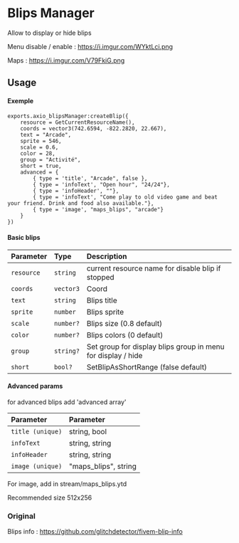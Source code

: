 
# Blips Manager
Allow to display or hide blips

Menu disable / enable : 
https://i.imgur.com/WYktLci.png

Maps : https://i.imgur.com/V79FkiG.png


## Usage

#### Exemple
```
exports.axio_blipsManager:createBlip({
	resource = GetCurrentResourceName(),
	coords = vector3(742.6594, -822.2820, 22.667),
	text = "Arcade",
	sprite = 546,
	scale = 0.6,
	color = 28,
	group = "Activité",
	short = true,
	advanced = {
		{ type = 'title', "Arcade", false },
		{ type = 'infoText', "Open hour", "24/24"},
		{ type = 'infoHeader', ""},
		{ type = 'infoText', "Come play to old video game and beat your friend. Drink and food also available."},
		{ type = 'image', "maps_blips", "arcade"}
	}
})
``` 

#### Basic blips

| Parameter | Type     | Description                |
| :-------- | :------- | :------------------------- |
| `resource` | `string` | current resource name for disable blip if stopped |
| `coords` | `vector3` | Coord | 
| `text` | `string` | Blips title | 
| `sprite` | `number` | Blips sprite | 
| `scale` | `number?` | Blips size (0.8 default) | 
| `color` | `number?` | Blips colors (0 default) | 
| `group` | `string?` | Set group for display blips group in menu for display / hide | 
| `short` | `bool?` | SetBlipAsShortRange (false default) | 


#### Advanced params
for advanced blips add 'advanced array'

| Parameter | Parameter                       |
| :-------- | :-------------------------------- |
| `title (unique)` | string, bool |
| `infoText` | string, string |
| `infoHeader` | string, string  |
| `image (unique)` | "maps_blips", string|

For image, add in stream/maps_blips.ytd

Recommended size 512x256

### Original
Blips info : https://github.com/glitchdetector/fivem-blip-info

